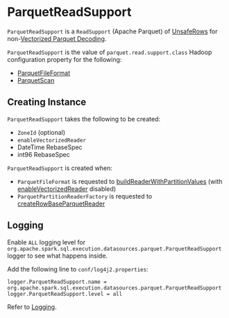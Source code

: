 # ParquetReadSupport

`ParquetReadSupport` is a `ReadSupport` (Apache Parquet) of [UnsafeRows](../UnsafeRow.md) for non-[Vectorized Parquet Decoding](../vectorized-decoding/index.md).

`ParquetReadSupport` is the value of `parquet.read.support.class` Hadoop configuration property for the following:

* [ParquetFileFormat](ParquetFileFormat.md#buildReaderWithPartitionValues)
* [ParquetScan](ParquetScan.md#createReaderFactory)

## Creating Instance

`ParquetReadSupport` takes the following to be created:

* <span id="convertTz"> `ZoneId` (optional)
* <span id="enableVectorizedReader"> `enableVectorizedReader`
* <span id="datetimeRebaseSpec"> DateTime RebaseSpec
* <span id="int96RebaseSpec"> int96 RebaseSpec

`ParquetReadSupport` is created when:

* `ParquetFileFormat` is requested to [buildReaderWithPartitionValues](ParquetFileFormat.md#buildReaderWithPartitionValues) (with [enableVectorizedReader](ParquetFileFormat.md#enableVectorizedReader) disabled)
* `ParquetPartitionReaderFactory` is requested to [createRowBaseParquetReader](ParquetPartitionReaderFactory.md#createRowBaseParquetReader)

## Logging

Enable `ALL` logging level for `org.apache.spark.sql.execution.datasources.parquet.ParquetReadSupport` logger to see what happens inside.

Add the following line to `conf/log4j2.properties`:

```text
logger.ParquetReadSupport.name = org.apache.spark.sql.execution.datasources.parquet.ParquetReadSupport
logger.ParquetReadSupport.level = all
```

Refer to [Logging](../spark-logging.md).

<!---
## Review Me

`ParquetReadSupport` is <<creating-instance, created>> exclusively when `ParquetFileFormat` is requested for a [data reader](ParquetFileFormat.md#buildReaderWithPartitionValues) (with no support for [Vectorized Parquet Decoding](../vectorized-decoding/index.md) and so falling back to parquet-mr).

[[parquet.read.support.class]]
`ParquetReadSupport` is registered as the fully-qualified class name for [parquet.read.support.class](ParquetFileFormat.md#parquet.read.support.class) Hadoop configuration when `ParquetFileFormat` is requested for a [data reader](ParquetFileFormat.md#buildReaderWithPartitionValues).

[[creating-instance]]
[[convertTz]]
`ParquetReadSupport` takes an optional Java `TimeZone` to be created.
-->
